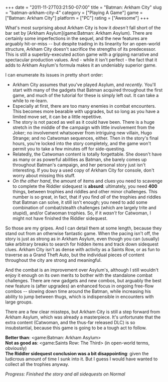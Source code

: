 +++
date = "2011-11-27T03:21:50-07:00"
title = "Batman: Arkham City"
slug = "batman-arkham-city-4"
category = ["Playing A Game"]
game = ["Batman: Arkham City"]
platform = ["PC"]
rating = ["Awesome"]
+++

What's most surprising about Arkham City is how it <i>doesn't</i> fall short of the bar set by [Arkham Asylum](game:Batman: Arkham Asylum).  There are certainly some imperfections in the sequel, and the new features are arguably hit-or-miss -- but despite trading in its linearity for an open-world structure, Arkham City doesn't sacrifice the strengths of its predecessor.  This is still a superbly-executed action game with a gripping narrative and spectacular production values.  And - while it isn't perfect - the fact that it adds to Arkham Asylum's formula makes it an undeniably superior game.

I can enumerate its issues in pretty short order:

* Arkham City assumes that you've played Asylum, and <i>recently</i>.  You'll start with many of the gadgets that Batman acquired throughout the first game, and much of the tutorial for these is simply left out.  It can take a while to re-learn.
* Especially at first, there are too many enemies in combat encounters.  This becomes more bearable with upgrades, but so long as you have a limited move set, it can be a little repetitive.
* The story is not paced as well as it could have been.  There is a huge stretch in the middle of the campaign with little involvement from the Joker; no involvement whatsoever from intriguing new villain, Hugo Strange; and no Catwoman sequences, either.  Then in the story's final hours, you're locked into the story completely, and the game won't permit you to take a few minutes off for side-questing.
* Relatedly, the Catwoman content is totally forgettable.  She doesn't have as many or as powerful abilities as Batman, she barely comes up throughout Batman's campaign, and her personal story just isn't interesting.  If you buy a used copy of Arkham City for console, don't worry about missing this stuff.
* <i>On the other hand</i>, the amount of items and clues you need to scavenge to complete the Riddler sidequest is <b>absurd</b>: ultimately, you need <b>400</b> things, between trophies and riddles and other minor challenges.  This number is so great, in fact, that if you find <i>all</i> of the trophies and riddles that Batman can solve, it still isn't enough; you need to add some combination of combat/stealth challenges (which are largely trite and stupid), and/or Catwoman trophies.  So, if it <i>wasn't</i> for Catwoman, I might not have finished the Riddler sidequest.

So those are my gripes.  And I can detail them at some length, because they stand out from an otherwise fantastic game.  When the pacing isn't off, the story is just as strong as in Arkham Asylum, even though you can (usually) take arbitrary breaks to search for hidden items and track down sidequest clues.  Arkham City isn't as dense with activity as a Saints Row, or as fun to traverse as a Grand Theft Auto, but the individual pieces of content throughout the city are strong and meaningful.

And the combat is an improvement over Asylum's, although I still wouldn't enjoy it enough on its own merits to bother with the standalone combat challenges.  There are new gadgets and new combos, but arguably the best new feature is (after upgrades) an enhanced focus in ongoing free-flow combos -- slowing down time around the Batman, while increasing his ability to jump between thugs, which is indispensible in encounters with large groups.

There are a few clear missteps, but Arkham City is still a step forward from Arkham Asylum, which was already a masterpiece.  It's unfortunate that the extra content (Catwoman, and the thus-far released DLC) is so insubstantial, because this game is going to be a tough act to follow.

<b>Better than</b>: <game:Batman: Arkham Asylum>  
<b>Not as good as</b>: <game:Saints Row: The Third> (in open-world terms, obviously)  
<b>The Riddler sidequest conclusion was a bit disappointing</b>: given the ludicrous amount of time I sunk into it.  But I guess I would have wanted to collect all the trophies anyway.

<i>Progress: Finished the story and all sidequests on Normal</i>
